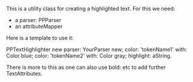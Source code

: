 This is a utility class for creating a highlighted text. For this we need:
- a parser: PPParser
- an attributeMapper

Here is a template to use it:

PPTextHighlighter new
	parser: YourParser new;
	color: 'tokenName1' with: Color blue;
	color: 'tokenName2' with: Color gray;
	highlight: aString.
	
There is more to this as one can also use bold: etc to add further TextAttributes.